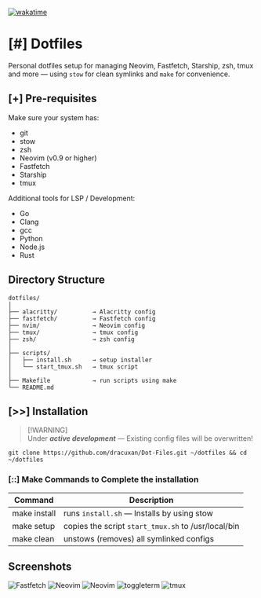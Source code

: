 [![wakatime](https://wakatime.com/badge/user/0d75cfc5-da70-41b7-b8c8-661ef9d8338b/project/9358976a-67c2-4357-8140-bd4a4c743b96.svg)](https://wakatime.com/badge/user/0d75cfc5-da70-41b7-b8c8-661ef9d8338b/project/9358976a-67c2-4357-8140-bd4a4c743b96)

# [#] Dotfiles

Personal dotfiles setup for managing Neovim, Fastfetch, Starship, zsh, tmux and more — using `stow` for clean symlinks and `make` for convenience.

## [+] Pre-requisites

Make sure your system has:

- git
- stow
- zsh
- Neovim (v0.9 or higher)
- Fastfetch
- Starship
- tmux

Additional tools for LSP / Development:

- Go
- Clang
- gcc
- Python
- Node.js
- Rust

## Directory Structure

```
dotfiles/
│
├── alacritty/          → Alacritty config
├── fastfetch/          → Fastfetch config
├── nvim/               → Neovim config
├── tmux/               → tmux config
├── zsh/                → zsh config
│
├── scripts/
│   ├── install.sh      → setup installer
│   └── start_tmux.sh   → tmux script
│
├── Makefile            → run scripts using make
└── README.md
```

## [>>] Installation

> [!WARNING]\
> Under _**active development**_ — Existing config files will be overwritten!

```
git clone https://github.com/dracuxan/Dot-Files.git ~/dotfiles && cd ~/dotfiles
```

### [::] Make Commands to Complete the installation

| Command      | Description                                         |
| ------------ | --------------------------------------------------- |
| make install | runs `install.sh` — Installs by using stow          |
| make setup   | copies the script `start_tmux.sh` to /usr/local/bin |
| make clean   | unstows (removes) all symlinked configs             |

## Screenshots

![Fastfetch](https://github.com/user-attachments/assets/31804d54-ff43-45c6-8f1b-79e3ae28cd0d)
![Neovim](https://github.com/user-attachments/assets/cb92ce16-dd48-48de-aea7-0d83d5bd2709)
![Neovim](https://github.com/user-attachments/assets/ab2f30a2-6305-4d98-af52-cd81d4dc5b1f)
![toggleterm](https://github.com/user-attachments/assets/e465ac94-6129-469a-94f4-8658a2dbc416)
![tmux](https://github.com/user-attachments/assets/e72e1d81-1c6a-4da1-b68c-6859778b783d)
